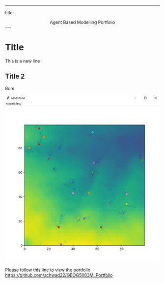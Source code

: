 ---
title: <center>Agent Based Modelling Portfolio</center>---
# Title
This is a new line

## Title 2
Bum

![](.\images\Capture.png)

Please follow this line to view the portfolio <https://github.com/schwad22/GEOG5003M_Portfolio>
